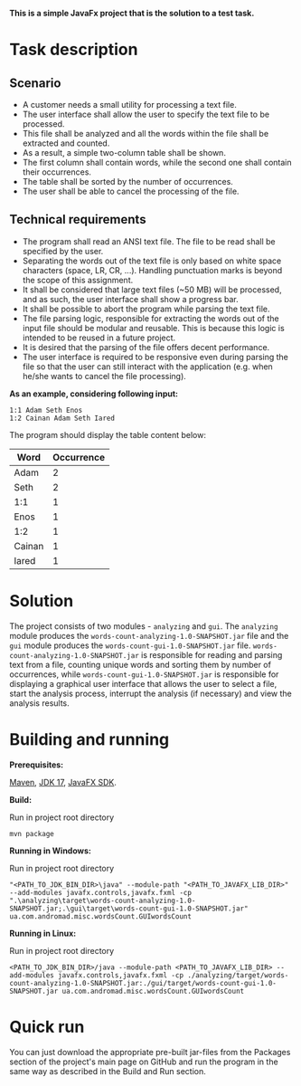 **This is a simple JavaFx project that is the solution to a test task.**

# Task description

## Scenario

-	A customer needs a small utility for processing a text file.
-	The user interface shall allow the user to specify the text file to be processed.
-	This file shall be analyzed and all the words within the file shall be extracted and counted.
-	As a result, a simple two-column table shall be shown.
-	The first column shall contain words, while the second one shall contain their occurrences.
-	The table shall be sorted by the number of occurrences.
-	The user shall be able to cancel the processing of the file.

## Technical requirements

-	The program shall read an ANSI text file. The file to be read shall be specified by the user.
-	Separating the words out of the text file is only based on white space characters 
(space, LR, CR, ...). Handling punctuation marks is beyond the scope of this assignment.
-	It shall be considered that large text files (~50 MB) will be processed, and as such, 
the user interface shall show a progress bar.
-	It shall be possible to abort the program while parsing the text file.
-	The file parsing logic, responsible for extracting the words out of the input file should be 
modular and reusable. This is because this logic is intended to be reused in a future project.
-	It is desired that the parsing of the file offers decent performance.
-	The user interface is required to be responsive even during parsing the file so that the user
 can still interact with the application (e.g. when he/she wants to cancel the file processing).

**As an example, considering following input:**
```
1:1 Adam Seth Enos
1:2 Cainan Adam Seth Iared
```

The program should display the table content below:

|Word|Occurrence|
|---|---|
|Adam|2|
|Seth|2|
|1:1|1|
|Enos|1|
|1:2|1|
|Cainan|1|
|Iared|1|

# Solution
The project consists of two modules - `analyzing` and `gui`. The `analyzing` module produces the `words-count-analyzing-1.0-SNAPSHOT.jar` file and the `gui` module produces the `words-count-gui-1.0-SNAPSHOT.jar` file. `words-count-analyzing-1.0-SNAPSHOT.jar` is responsible for reading and parsing text from a file, counting unique words and sorting them by number of occurrences, while `words-count-gui-1.0-SNAPSHOT.jar` is responsible for displaying a graphical user interface that allows the user to select a file, start the analysis process, interrupt the analysis (if necessary) and view the analysis results.

# Building and running
**Prerequisites:**

[Maven](https://maven.apache.org/download.cgi), [JDK 17](https://www.oracle.com/java/technologies/downloads/#jdk17), [JavaFX SDK](https://gluonhq.com/products/javafx/).

**Build:**

Run in project root directory

`mvn package`

**Running in Windows:**

Run in project root directory

`"<PATH_TO_JDK_BIN_DIR>\java" --module-path "<PATH_TO_JAVAFX_LIB_DIR>" --add-modules javafx.controls,javafx.fxml -cp ".\analyzing\target\words-count-analyzing-1.0-SNAPSHOT.jar;.\gui\target\words-count-gui-1.0-SNAPSHOT.jar" ua.com.andromad.misc.wordsCount.GUIwordsCount`

**Running in Linux:**

Run in project root directory

`<PATH_TO_JDK_BIN_DIR>/java --module-path <PATH_TO_JAVAFX_LIB_DIR> --add-modules javafx.controls,javafx.fxml -cp ./analyzing/target/words-count-analyzing-1.0-SNAPSHOT.jar:./gui/target/words-count-gui-1.0-SNAPSHOT.jar ua.com.andromad.misc.wordsCount.GUIwordsCount`

# Quick run
You can just download the appropriate pre-built jar-files from the Packages section of the project's main page on GitHub and run the program in the same way as described in the Build and Run section.
